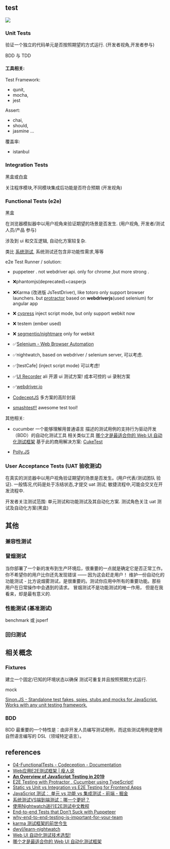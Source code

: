 ## test

![](https://www.testwo.com/attachments/13831/1523929648725.jpg)

### Unit Tests

验证一个独立的代码单元是否按照期望的方式运行. (开发者视角,开发者参与)

BDD 与 TDD

#### 工具相关:

Test Framework:
- qunit,
- mocha,
- jest

Assert:
- chai,
- should,
- jasmine ...

覆盖率:
- istanbul

### Integration Tests

黑盒或白盒

关注程序模块,不同模块集成后功能是否符合预期 (开发视角)

### Functional Tests (e2e)

黑盒

在浏览器模拟器中以用户视角来验证期望的场景是否发生. (用户视角, 开发者/测试人员/产品 参与)

涉及到 ui 和交互逻辑, 自动化方案较复杂.

类比 [系统测试](https://www.testwo.com/article/1248), 系统测试还包含非功能性需求,等等


e2e Test Runner / solution:

- puppeteer . not webdriver api. only for chrome ,but more strong .
- ❌phantomjs(deprecated)+casperjs
- ❌Karma (改进版 JsTestDriver), like totoro only support browser launchers. but [protractor](https://github.com/angular/protractor) based on **webdriverjs**(used selenium) for angular app
- ❌ [cypress](https://www.cypress.io/) inject script mode, but only support webkit now
- ❌ testem (ember used)
- ❌ [segmentio/nightmare](https://github.com/segmentio/nightmare) only for webkit

- ✅[Selenium - Web Browser Automation](https://docs.seleniumhq.org/)
- ✅nightwatch, based on webdriver / selenium server, 可以考虑.
- ✅[testCafe] (inject script mode) 可以考虑!
- ✅[UI Recorder](https://uirecorder.com/) ali 开源 ui 测试方案! 成本可控的 ui 录制方案
- ✅[webdriver.io](https://webdriver.io/docs/boilerplate.html)
- [CodeceptJS](https://codecept.io/) 多方案的高阶封装
- [smashtest!!](https://smashtest.io/)  awesome test tool!

其他相关:

-  cucumber 一个能够理解用普通语言 描述的测试用例的支持行为驱动开发（BDD）的自动化测试工具
  相关类似工具 [哪个才是最适合你的 Web UI 自动化测试框架](https://zhuanlan.zhihu.com/p/30385812)
  基于此的商用解决方案: [CukeTest](http://cuketest.com/)

- [Polly.JS](https://netflix.github.io/pollyjs/#/README)

### User Acceptance Tests (UAT 验收测试)

在真实的浏览器中以用户视角验证期望的场景是否发生。(用户代表/测试团队 验证).
一般情况,代码是处于冻结状态,才提交 uat 测试; 敏捷流程中,可能会交叉在开发流程中.


开发者关注测试范围: 单元测试和功能测试及其自动化方案.
测试角色关注 uat 测试及自动化方案(黑盒)

其他
----

### 兼容性测试


### 冒烟测试

当你部署了一个新的发布到生产环境后，很重要的一点就是确定它是否正常工作。你不希望你的用户比你还先发现错误 —— 因为这会赶走用户！
维护一份自动化的功能测试 - 比方说烟雾测试，是很重要的。测试你应用中所有的重要功能。那些用户在日常操作中会遇到的请求。
冒烟测试不是功能测试的唯一作用， 但是在我看来，却是最有意义的.

### 性能测试 (基准测试)

benchmark 或 jsperf


### 回归测试



## 相关概念

###  Fixtures

建立一个固定/已知的环境状态以确保 测试可重复并且按照预期方式运行.

mock

[Sinon.JS - Standalone test fakes, spies, stubs and mocks for JavaScript. Works with any unit testing framework.](https://sinonjs.org/)

### BDD

BDD 最重要的一个特性是：由非开发人员编写测试用例，而这些测试用例是使用自然语言编写的 DSL（领域特定语言）。


## references

- [04-FunctionalTests - Codeception - Documentation](https://codeception.com/docs/04-FunctionalTests)
- [Web应用E2E测试框架 | 瘦人说](https://slender-man.github.io/2013/06/30/2013-06-30-e2e-testing-of-web-application/)
- [**An Overview of JavaScript Testing in 2019**](https://medium.com/welldone-software/an-overview-of-javascript-testing-in-2019-264e19514d0a)
- [E2E Testing with Protractor , Cucumber using TypeScript!](https://medium.com/@igniteram/e2e-testing-with-protractor-cucumber-using-typescript-564575814e4a)
- [Static vs Unit vs Integration vs E2E Testing for Frontend Apps](https://kentcdodds.com/blog/unit-vs-integration-vs-e2e-tests)
- [JavaScript 测试︰ 单元 vs 功能 vs 集成测试 - 前端 - 掘金](https://juejin.im/entry/584ab2dc128fe1006c7cdc11)
- [系统测试VS端到端测试：哪一个更好？](https://www.testwo.com/article/1248)
- [使用Nightwatch进行E2E测试中文教程](https://www.jianshu.com/p/936bee074b66)
- [End-to-end Tests that Don’t Suck with Puppeteer](https://ropig.com/blog/end-end-tests-dont-suck-puppeteer/)
- [why-end-to-end-testing-is-important-for-your-team](https://www.freecodecamp.org/news/why-end-to-end-testing-is-important-for-your-team-cb7eb0ec1504/)
- [karma 测试框架的前世今生](http://taobaofed.org/blog/2016/01/08/karma-origin/)
- [dwyl/learn-nightwatch](https://github.com/dwyl/learn-nightwatch)
- [Web UI 自动化测试技术选型!](https://segmentfault.com/a/1190000016012033)
- [哪个才是最适合你的 Web UI 自动化测试框架](https://zhuanlan.zhihu.com/p/30385812)